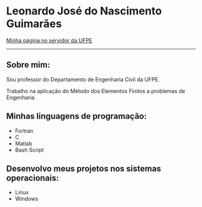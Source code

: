 # Leonardo José do Nascimento Guimarães

[Minha página no servidor da UFPE](http://www.lmcg.ufpe.br/~leo/)

---

## Sobre mim:

Sou professor do Departamento de Engenharia Civil da UFPE.

Trabalho na aplicação do Método dos Elementos Finitos a problemas de Engenharia.

## Minhas linguagens de programação:

- Fortran
- C
- Matlab
- Bash Script

## Desenvolvo meus projetos nos sistemas operacionais: 

- Linux
- Windows

<!---
- 👋 Hi, I’m @leojnguimaraes
- 👀 I’m interested in ...
- 🌱 I’m currently learning ...
- 💞️ I’m looking to collaborate on ...
- 📫 How to reach me ...

leojnguimaraes/leojnguimaraes is a ✨ special ✨ repository because its `README.md` (this file) appears on your GitHub profile.
You can click the Preview link to take a look at your changes.
--->
